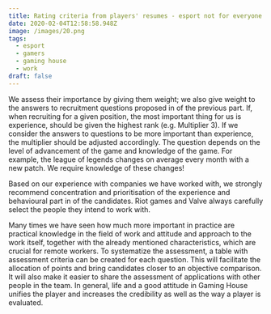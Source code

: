 ```yaml
---
title: Rating criteria from players' resumes - esport not for everyone
date: 2020-02-04T12:58:58.948Z
image: /images/20.png
tags:
  - esport
  - gamers
  - gaming house
  - work
draft: false
---
```

We assess their importance by giving them weight; we also give weight to the answers to recruitment questions proposed in of the previous part. If, when recruiting for a given position, the most important thing for us is experience, should be given the highest rank (e.g. Multiplier 3). If we consider the answers to questions to be more important than experience, the multiplier should be adjusted accordingly. The question depends on the level of advancement of the game and knowledge of the game. For example, the league of legends changes on average every month with a new patch. We require knowledge of these changes!

Based on our experience with companies we have worked with, we strongly recommend concentration and prioritisation of the experience and behavioural part in of the candidates. Riot games and Valve always carefully select the people they intend to work with.

Many times we have seen how much more important in practice are practical knowledge in the field of work and attitude and approach to the work itself, together with the already mentioned characteristics, which are crucial for remote workers.
To systematize the assessment, a table with assessment criteria can be created for each question. This will facilitate the allocation of points and bring candidates closer to an objective comparison. It will also make it easier to share the assessment of applications with other people in the team. In general, life and a good attitude in Gaming House unifies the player and increases the credibility as well as the way a player is evaluated.

